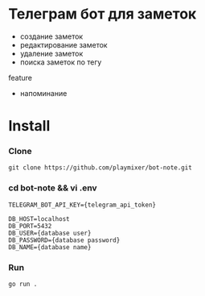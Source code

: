 # Телеграм бот для заметок
- создание заметок
- редактирование заметок
- удаление заметок
- поиска заметок по тегу

feature
- напоминание

# Install
### Clone
```
git clone https://github.com/playmixer/bot-note.git
```
### cd bot-note && vi .env
```
TELEGRAM_BOT_API_KEY={telegram_api_token}

DB_HOST=localhost
DB_PORT=5432
DB_USER={database user}
DB_PASSWORD={database password}
DB_NAME={database name}
```

### Run
```
go run .
```
